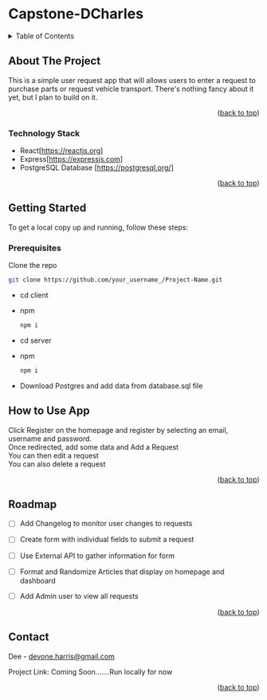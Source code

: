 # Capstone-DCharles


<!-- TABLE OF CONTENTS -->
<details>
  <summary>Table of Contents</summary>
  <ol>
    <li>
      <a href="#about-the-project">About The Project</a>
      <ul>
        <li><a href="#built-with">Built With</a></li>
      </ul>
    </li>
    <li>
      <a href="#getting-started">Getting Started</a>
      <ul>
        <li><a href="#prerequisites">Prerequisites</a></li>
        <li><a href="#installation">Installation</a></li>
      </ul>
    </li>
    <li><a href="#usage">Usage</a></li>
    <li><a href="#roadmap">Roadmap</a></li>
    <li><a href="#contributing">Contributing</a></li>
    <li><a href="#contact">Contact</a></li>
  </ol>
</details>



<!-- ABOUT THE PROJECT -->
## About The Project

This is a simple user request app that will allows users to enter a request to purchase parts or request vehicle transport. There's nothing fancy about it yet, but I plan to build on it.


<p align="right">(<a href="#readme-top">back to top</a>)</p>


### Technology Stack


* React[https://reactjs.org]
* Express[https://expressjs.com]
* PostgreSQL Database [https://postgresql.org/]


<p align="right">(<a href="#readme-top">back to top</a>)</p>


<!-- GETTING STARTED -->
## Getting Started

To get a local copy up and running, follow these steps:

### Prerequisites
 Clone the repo
   ```sh
   git clone https://github.com/your_username_/Project-Name.git
   ```

* cd client
* npm
  ```sh
  npm i
  ```
  
* cd server
* npm
  ```sh
  npm i
  ```
  
 * Download Postgres and add data from database.sql file



<!-- USAGE EXAMPLES -->
## How to Use App

Click Register on the homepage and register by selecting an email, username and password.<br/>
Once redirected, add some data and Add a Request<br/>
You can then edit a request<br/>
You can also delete a request<br/>

<p align="right">(<a href="#readme-top">back to top</a>)</p>



<!-- ROADMAP -->
## Roadmap

- [ ] Add Changelog to monitor user changes to requests
- [ ] Create form with individual fields to submit a request
- [ ] Use External API to gather information for form
- [ ] Format and Randomize Articles that display on homepage and dashboard
- [ ] Add Admin user to view all requests



<p align="right">(<a href="#readme-top">back to top</a>)</p>






<!-- CONTACT -->
## Contact

Dee - devone.harris@gmail.com

Project Link: Coming Soon.......Run locally for now

<p align="right">(<a href="#readme-top">back to top</a>)</p>







